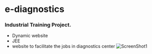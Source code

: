 # e-diagnostics
### Industrial Training Project.
* Dynamic website
* JEE
* website to facilitate the jobs in diagnostics center
![ScreenShot1](https://github.com/Deepak5j/E-Diagnostics/blob/master/Screen%20Shots/9.png)
